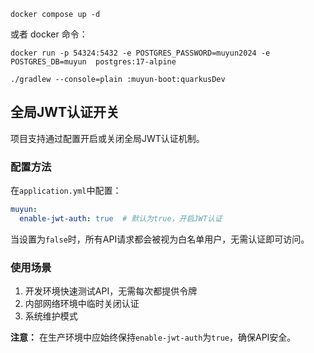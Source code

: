 ```shell
docker compose up -d
```

或者 docker 命令：

```shell
docker run -p 54324:5432 -e POSTGRES_PASSWORD=muyun2024 -e POSTGRES_DB=muyun  postgres:17-alpine
```


```shell
./gradlew --console=plain :muyun-boot:quarkusDev
```

## 全局JWT认证开关

项目支持通过配置开启或关闭全局JWT认证机制。

### 配置方法

在`application.yml`中配置：

```yaml
muyun:
  enable-jwt-auth: true  # 默认为true，开启JWT认证
```

当设置为`false`时，所有API请求都会被视为白名单用户，无需认证即可访问。

### 使用场景

1. 开发环境快速测试API，无需每次都提供令牌
2. 内部网络环境中临时关闭认证
3. 系统维护模式

**注意：** 在生产环境中应始终保持`enable-jwt-auth`为`true`，确保API安全。

